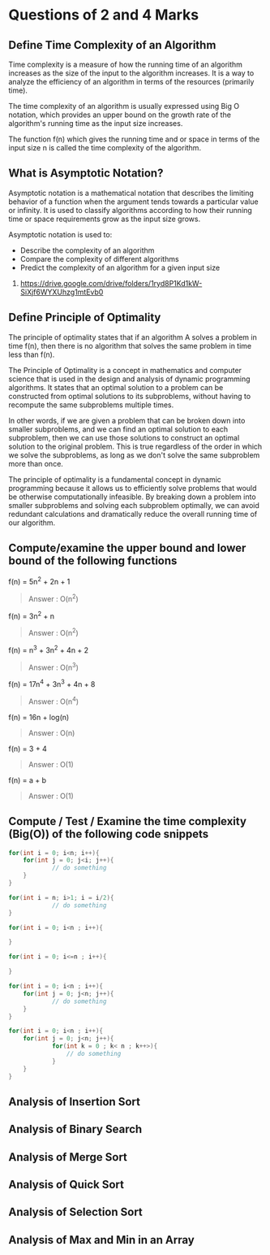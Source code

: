 # Questions of 2 and 4 Marks

## Define Time Complexity of an Algorithm

Time complexity is a measure of how the running time of an algorithm increases as the size of the input to the algorithm increases. It is a way to analyze the efficiency of an algorithm in terms of the resources (primarily time).

The time complexity of an algorithm is usually expressed using Big O notation, which provides an upper bound on the growth rate of the algorithm's running time as the input size increases.

The function f(n) which gives the running time and or space in terms of the input size n is called the time complexity of the algorithm.


## What is Asymptotic Notation?


Asymptotic notation is a mathematical notation that describes the limiting behavior of a function when the argument tends towards a particular value or infinity. It is used to classify algorithms according to how their running time or space requirements grow as the input size grows.

Asymptotic notation is used to:
- Describe the complexity of an algorithm
- Compare the complexity of different algorithms
- Predict the complexity of an algorithm for a given input size


<!-- Link -->

1. <https://drive.google.com/drive/folders/1ryd8P1Kd1kW-SiXjf6WYXUhzg1mtEvb0>

## Define Principle of Optimality


The principle of optimality states that if an algorithm A solves a problem in time f(n), then there is no algorithm that solves the same problem in time less than f(n).

The Principle of Optimality is a concept in mathematics and computer science that is used in the design and analysis of dynamic programming algorithms. It states that an optimal solution to a problem can be constructed from optimal solutions to its subproblems, without having to recompute the same subproblems multiple times.

In other words, if we are given a problem that can be broken down into smaller subproblems, and we can find an optimal solution to each subproblem, then we can use those solutions to construct an optimal solution to the original problem. This is true regardless of the order in which we solve the subproblems, as long as we don't solve the same subproblem more than once.

The principle of optimality is a fundamental concept in dynamic programming because it allows us to efficiently solve problems that would be otherwise computationally infeasible. By breaking down a problem into smaller subproblems and solving each subproblem optimally, we can avoid redundant calculations and dramatically reduce the overall running time of our algorithm.



## Compute/examine the upper bound and lower bound of the following functions

f(n) = 5n<sup>2</sup> + 2n + 1

> Answer : O(n<sup>2</sup>)

f(n) = 3n<sup>2</sup> + n

> Answer : O(n<sup>2</sup>)

f(n) = n<sup>3</sup> + 3n<sup>2</sup> + 4n + 2

> Answer : O(n<sup>3</sup>)

f(n) = 17n<sup>4</sup> + 3n<sup>3</sup> + 4n + 8

> Answer : O(n<sup>4</sup>)

f(n) = 16n + log(n)

> Answer : O(n)

f(n) = 3 + 4

> Answer : O(1)

f(n) = a + b

> Answer : O(1)

## Compute / Test / Examine the time complexity (Big(O)) of the following code snippets

```c++
for(int i = 0; i<n; i++){
    for(int j = 0; j<i; j++){
            // do something 
    }
}
```

```c++
for(int i = n; i>1; i = i/2){
            // do something 
}
```

```c++
for(int i = 0; i<n ; i++){

}
```

```c++
for(int i = 0; i<=n ; i++){

}
```

```c++
for(int i = 0; i<n ; i++){
    for(int j = 0; j<n; j++){
            // do something 
    }
}
```

```c++
for(int i = 0; i<n ; i++){
    for(int j = 0; j<n; j++){
            for(int k = 0 ; k< n ; k++>){
                // do something 
            }
    }
}
```

## Analysis of Insertion Sort

## Analysis of Binary Search

## Analysis of Merge Sort

## Analysis of Quick Sort

## Analysis of Selection Sort

## Analysis of Max and Min in an Array
